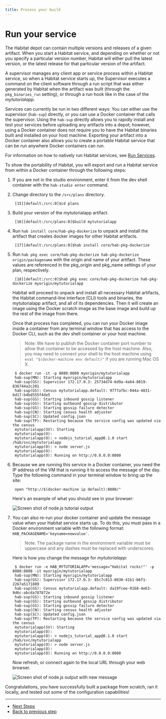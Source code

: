 ```yaml
---
title: Process your build
---
```


# Run your service
The Habitat depot can contain multiple versions and releases of a given artifact. When you start a Habitat service, and depending on whether or not you specify a particular version number, Habitat will either pull the latest version, or the latest release for that particular version of the artifact.

A supervisor manages any client app or service process within a Habitat service, so when a Habitat service starts up, the Supervisor executes a command on the client software through a run script that was either generated by Habitat when the artifact was built (through the `pkg_binaries_run` setting), or through a run hook like in the case of the _mytutorialapp_.

Services can currently be run in two different ways: You can either use the supervisor (`hab-sup`) directly, or you can use a Docker container that calls the supervisor. Using the `hab-sup` directly allows you to rapidly install and test your services before uploading any artifacts into a depot; however, using a Docker container does not require you to have the Habitat binaries built and installed on your host machine. Exporting your artifact into a Docker container also allows you to create a portable Habitat service that can be run anywhere Docker containers can run.

For information on how to natively run Habitat services, see [Run Services](/docs/run-services).

To show the portability of Habitat, you will export and run a Habitat service from within a Docker container through the following steps:

1. If you are not in the studio environment, enter it from the dev shell container with the `hab-studio enter` command.
2. Change directory to the `/src/plans` directory.

        [15][default:/src:0]$cd plans

3. Build your version of the mytutorialapp artifact.

        [16][default:/src/plans:0]$build mytutorialapp

4. Run `hab install core/hab-pkg-dockerize` to unpack and install the artifact that creates docker images for other Habitat artifacts.

        [17][default:/src/plans:0]$hab install core/hab-pkg-dockerize

5. Run `hab pkg exec core/hab-pkg-dockerize hab-pkg-dockerize origin/packagename` with the origin and name of your artifact. These values are referenced in the pkg_origin and pkg_name settings of your plan, respectively.

        [18][default:/src:0]$hab pkg exec core/hab-pkg-dockerize hab-pkg-dockerize myorigin/mytutorialapp

    Habitat will proceed to unpack and install all necessary Habitat artifacts, the Habitat command-line interface (CLI) tools and binaries, the mytutorialapp artifact, and all of its dependencies. Then it will create an image using the Docker scratch image as the base image and build up the rest of the image from there.

    Once that process has completed, you can run your Docker image inside a container from any terminal window that has access to the Docker CLI, such as the dev shell container or your host machine.

      > Note: We have to publish the Docker container port number to allow that container to be accessed by the host machine. Also, you may need to connect your shell to the host machine using `eval "$(docker-machine env default)"` if you are running Mac OS X.

        $ docker run -it -p 8080:8080 myorigin/mytutorialapp
        hab-sup(MN): Starting myorigin/mytutorialapp
        hab-sup(GS): Supervisor 172.17.0.3: 25734d74-6d9a-4a64-8019-836744a2c281
        hab-sup(GS): Census mytutorialapp.default: 9777a7bc-044a-4831-bd17-b4bd555f4de5
        hab-sup(GS): Starting inbound gossip listener
        hab-sup(GS): Starting outbound gossip distributor
        hab-sup(GS): Starting gossip failure detector
        hab-sup(CN): Starting census health adjuster
        hab-sup(SC): Updated config.json
        hab-sup(TP): Restarting because the service config was updated via the census
        mytutorialapp(SV): Starting
        mytutorialapp(O):
        mytutorialapp(O): > nodejs_tutorial_app@0.1.0 start /hab/svc/mytutorialapp
        mytutorialapp(O): > node server.js
        mytutorialapp(O):
        mytutorialapp(O): Running on http://0.0.0.0:8080

4. Because we are running this service in a Docker container, you need the IP address of the VM that is running it to access the message of the day. Type the following command in your terminal window to bring up the site:

        open "http://$(docker-machine ip default):8080/"

    Here's an example of what you should see in your browser:

    ![Screen shot of node.js tutorial output](/images/nodejs-tutorial-output.png)

5. You can also re-run your docker container and update the message value when your Habitat service starts up. To do this, you must pass in a Docker environment variable with the following format: `HAB_PACKAGENAME='keyname=newvalue'`.

    > Note: The package name in the environment variable must be uppercase and any dashes must be replaced with underscores.

    Here is how you change the message for _mytutorialapp_:


        $ docker run -e HAB_MYTUTORIALAPP='message="Habitat rocks!"' -p 8080:8080 -it myorigin/mytutorialapp
        hab-sup(MN): Starting myorigin/mytutorialapp
        hab-sup(GS): Supervisor 172.17.0.3: 85c7c813-8030-41b1-b6f1-2267a5171889
        hab-sup(GS): Census mytutorialapp.default: da19fcee-9168-4e63-9d6c-abcda787872e
        hab-sup(GS): Starting inbound gossip listener
        hab-sup(GS): Starting outbound gossip distributor
        hab-sup(GS): Starting gossip failure detector
        hab-sup(CN): Starting census health adjuster
        hab-sup(SC): Updated config.json
        hab-sup(TP): Restarting because the service config was updated via the census
        mytutorialapp(SV): Starting
        mytutorialapp(O):
        mytutorialapp(O): > nodejs_tutorial_app@0.1.0 start /hab/svc/mytutorialapp
        mytutorialapp(O): > node server.js
        mytutorialapp(O):
        mytutorialapp(O): Running on http://0.0.0.0:8080


    Now refresh, or connect again to the local URL through your web browser.

    ![Screen shot of node.js output with new message](/images/nodejs-tutorial-update-output.png)

Congratulations, you have successfully built a package from scratch, ran it locally, and tested out some of the configuration capabilities!

<hr>
<ul class="main-content--button-nav">
  <li><a href="/tutorials/getting-started-next-steps" class="button cta">Next Steps</a></li>
  <li><a href="/tutorials/getting-started-configure-plan/">Back to previous step</a></li>
</ul>
